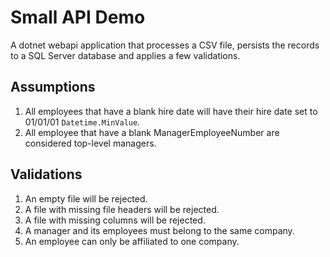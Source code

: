 # Small API Demo

A dotnet webapi application that processes a CSV file, persists the records to a SQL Server database and applies a few validations.

## Assumptions

1. All employees that have a blank hire date will have their hire date set to 01/01/01 `Datetime.MinValue`.
2. All employee that have a blank ManagerEmployeeNumber are considered top-level managers.

## Validations

1. An empty file will be rejected.
2. A file with missing file headers will be rejected.
3. A file with missing columns will be rejected.
4. A manager and its employees must belong to the same company.
5. An employee can only be affiliated to one company.
